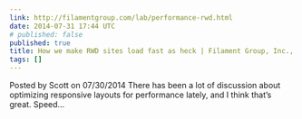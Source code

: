 ```yaml
---
link: http://filamentgroup.com/lab/performance-rwd.html
date: 2014-07-31 17:44 UTC
# published: false
published: true
title: How we make RWD sites load fast as heck | Filament Group, Inc., Boston, MA
tags: []
---
```


Posted by Scott on 07/30/2014
There has been a lot of discussion about optimizing responsive layouts for performance lately, and I think that’s great. Speed…
